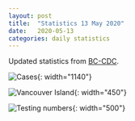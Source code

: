 ```yaml
---
layout: post
title:  "Statistics 13 May 2020"
date:   2020-05-13
categories: daily statistics
---
```


Updated statistics from [BC-CDC](http://www.bccdc.ca/health-info/diseases-conditions/covid-19/case-counts-press-statements).

![Cases](/covid19BCStats/images/2020-05-13-Cases.png){: width="1140"}

![Vancouver Island](/covid19BCStats/images/2020-05-13-VancouverIsland.png){: width="450"}

![Testing numbers](/covid19BCStats/images/2020-05-13-TestingRate.png){: width="500"}
